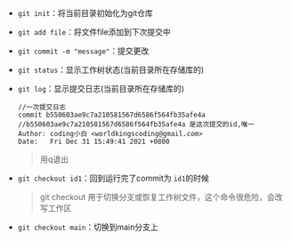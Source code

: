 - `git init`：将当前目录初始化为git仓库

- `git add file`：将文件file添加到下次提交中

- `git commit -m "message"`：提交更改

-  `git status`：显示工作树状态(当前目录所在存储库的)

- `git log`：显示提交日志(当前目录所在存储库的)

  ```text
  //一次提交日志
  commit b550603ae9c7a210581567d6586f564fb35afe4a
  //b550603ae9c7a210581567d6586f564fb35afe4a 是这次提交的id,唯一
  Author: coding小白 <worldkingscoding@gmail.com>
  Date:   Fri Dec 31 15:49:41 2021 +0800
  ```

  

  > 用q退出

- `git checkout id1`：回到运行完了commit为 `id1`的时候

  >  git checkout 用于切换分支或恢复工作树文件，这个命令很危险，会改写工作区

- `git checkout main`：切换到main分支上
